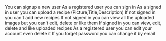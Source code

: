 You can signup a new user
As a registered user you can sign in
As a signed in user you can upload a recipe (Picture,Title,Description)
If not signed in you can't add new recipes
If not signed in you can view all the uploaded images but you can't edit, delete or like them
If signed in you can view, edit, delete and like uploaded recipes
As a registered user you can edit your acoount even delete it
If you forget password you can change it by email
